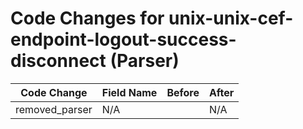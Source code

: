 # Code Changes for unix-unix-cef-endpoint-logout-success-disconnect (Parser)

| Code Change | Field Name | Before | After |
|-------------|------------|--------|-------|
| removed_parser | N/A |  | N/A |